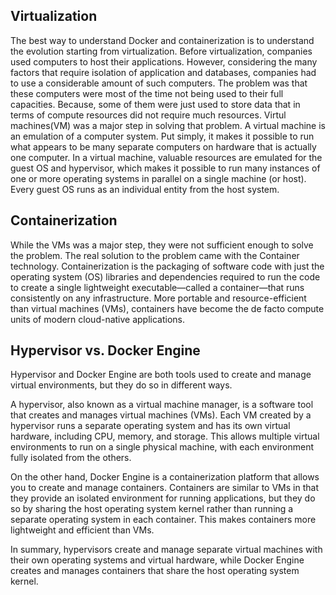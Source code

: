 ## Virtualization
The best way to understand Docker and containerization is to understand the evolution starting from virtualization. Before virtualization, companies used computers to host their applications. However, considering the many factors that require isolation of application and databases, companies had to use a considerable amount of such computers. The problem was that these computers were most of the time not being used to their full capacities. Because, some of them were just used to store data that in terms of compute resources did not require much resources.
Virtul machines(VM) was a major step in solving that problem. A virtual machine is an emulation of a computer system. Put simply, it makes it possible to run what appears to be many separate computers on hardware that is actually one computer.
In a virtual machine, valuable resources are emulated for the guest OS and hypervisor, which makes it possible to run many instances of one or more operating systems in parallel on a single machine (or host). Every guest OS runs as an individual entity from the host system.
## Containerization
While the VMs was a major step, they were not sufficient enough to solve the problem. The real solution to the problem came with the Container technology. 
Containerization is the packaging of software code with just the operating system (OS) libraries and dependencies required to run the code to create a single lightweight executable—called a container—that runs consistently on any infrastructure. More portable and resource-efficient than virtual machines (VMs), containers have become the de facto compute units of modern cloud-native applications.

## Hypervisor vs. Docker Engine
Hypervisor and Docker Engine are both tools used to create and manage virtual environments, but they do so in different ways.

A hypervisor, also known as a virtual machine manager, is a software tool that creates and manages virtual machines (VMs). Each VM created by a hypervisor runs a separate operating system and has its own virtual hardware, including CPU, memory, and storage. This allows multiple virtual environments to run on a single physical machine, with each environment fully isolated from the others.

On the other hand, Docker Engine is a containerization platform that allows you to create and manage containers. Containers are similar to VMs in that they provide an isolated environment for running applications, but they do so by sharing the host operating system kernel rather than running a separate operating system in each container. This makes containers more lightweight and efficient than VMs.

In summary, hypervisors create and manage separate virtual machines with their own operating systems and virtual hardware, while Docker Engine creates and manages containers that share the host operating system kernel. 